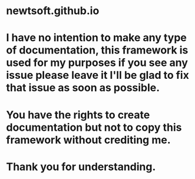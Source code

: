 # newtsoft.github.io
# I have no intention to make any type of documentation, this framework is used for my purposes if you see any issue please leave it I'll be glad to fix that issue as soon as possible.
# You have the rights to create documentation but not to copy this framework without crediting me.
# Thank you for understanding.
